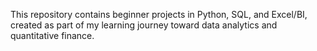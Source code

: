 This repository contains beginner projects in Python, SQL, and Excel/BI, created as part of my learning journey toward data analytics and quantitative finance.
